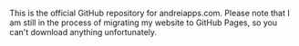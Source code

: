 This is the official GitHub repository for andreiapps.com. Please note that I am still in the process of migrating my website to GitHub Pages, so you can't download anything unfortunately.
